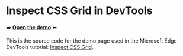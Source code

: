 # Inspect CSS Grid in DevTools

➡️ **[Open the demo](https://microsoftedge.github.io/Demos/devtools-grid/)** ⬅️

This is the source code for the demo page used in the Microsoft Edge DevTools tutorial: [Inspect CSS Grid](https://learn.microsoft.com/microsoft-edge/devtools-guide-chromium/css/grid).
